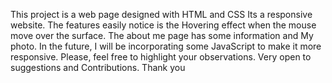 This project is a web page designed with HTML and CSS
Its a responsive website. The features easily notice is the 
Hovering effect when the mouse move over the surface.
The about me page has some information and 
My photo. In the future, I will be incorporating some 
JavaScript to make it more responsive.
Please, feel free to highlight your observations. Very open to suggestions and
Contributions. Thank you
